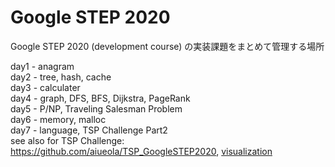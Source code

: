 # Google STEP 2020
Google STEP 2020 (development course) の実装課題をまとめて管理する場所

day1 - anagram  
day2 - tree, hash, cache  
day3 - calculater  
day4 - graph, DFS, BFS, Dijkstra, PageRank  
day5 - P/NP, Traveling Salesman Problem  
day6 - memory, malloc  
day7 - language, TSP Challenge Part2  
see also for TSP Challenge: https://github.com/aiueola/TSP_GoogleSTEP2020, [visualization](https://aiueola.github.io/TSP_GoogleSTEP2020/visualizer/build/default/)  

